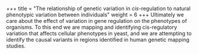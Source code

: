 +++
title = "The relationship of genetic variation in *cis*-regulation to natural phenotypic variation between individuals"
weight = 6
+++
Ultimately we care about the effect of variation in gene regulation on the phenotypes of organisms. To this end we are mapping and identifying cis-regulatory variation that affects cellular phenotypes in yeast, and we are attempting to identify the causal variants in regions identified in human genetic mapping studies.